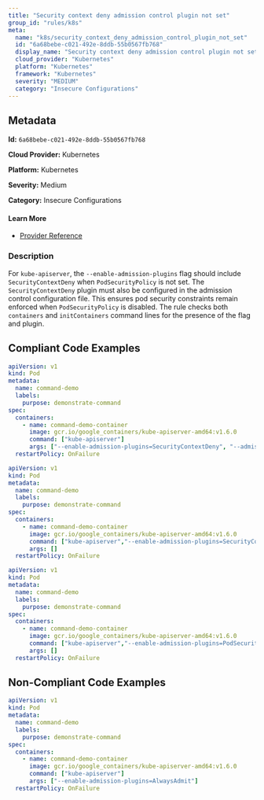 ```yaml
---
title: "Security context deny admission control plugin not set"
group_id: "rules/k8s"
meta:
  name: "k8s/security_context_deny_admission_control_plugin_not_set"
  id: "6a68bebe-c021-492e-8ddb-55b0567fb768"
  display_name: "Security context deny admission control plugin not set"
  cloud_provider: "Kubernetes"
  platform: "Kubernetes"
  framework: "Kubernetes"
  severity: "MEDIUM"
  category: "Insecure Configurations"
---
```

## Metadata

**Id:** `6a68bebe-c021-492e-8ddb-55b0567fb768`

**Cloud Provider:** Kubernetes

**Platform:** Kubernetes

**Severity:** Medium

**Category:** Insecure Configurations

#### Learn More

 - [Provider Reference](https://kubernetes.io/docs/reference/command-line-tools-reference/kube-apiserver/)

### Description

 For `kube-apiserver`, the `--enable-admission-plugins` flag should include `SecurityContextDeny` when `PodSecurityPolicy` is not set. The `SecurityContextDeny` plugin must also be configured in the admission control configuration file. This ensures pod security constraints remain enforced when `PodSecurityPolicy` is disabled. The rule checks both `containers` and `initContainers` command lines for the presence of the flag and plugin.


## Compliant Code Examples
```yaml
apiVersion: v1
kind: Pod
metadata:
  name: command-demo
  labels:
    purpose: demonstrate-command
spec:
  containers:
    - name: command-demo-container
      image: gcr.io/google_containers/kube-apiserver-amd64:v1.6.0
      command: ["kube-apiserver"]
      args: ["--enable-admission-plugins=SecurityContextDeny", "--admission-control-config-file=path/to/plugin/config/file.yaml"]
  restartPolicy: OnFailure

```

```yaml
apiVersion: v1
kind: Pod
metadata:
  name: command-demo
  labels:
    purpose: demonstrate-command
spec:
  containers:
    - name: command-demo-container
      image: gcr.io/google_containers/kube-apiserver-amd64:v1.6.0
      command: ["kube-apiserver","--enable-admission-plugins=SecurityContextDeny", "--admission-control-config-file=path/to/plugin/config/file.yaml"]
      args: []
  restartPolicy: OnFailure

```

```yaml
apiVersion: v1
kind: Pod
metadata:
  name: command-demo
  labels:
    purpose: demonstrate-command
spec:
  containers:
    - name: command-demo-container
      image: gcr.io/google_containers/kube-apiserver-amd64:v1.6.0
      command: ["kube-apiserver","--enable-admission-plugins=PodSecurityPolicy", "--admission-control-config-file=path/to/plugin/config/file.yaml"]
      args: []
  restartPolicy: OnFailure

```
## Non-Compliant Code Examples
```yaml
apiVersion: v1
kind: Pod
metadata:
  name: command-demo
  labels:
    purpose: demonstrate-command
spec:
  containers:
    - name: command-demo-container
      image: gcr.io/google_containers/kube-apiserver-amd64:v1.6.0
      command: ["kube-apiserver"]
      args: ["--enable-admission-plugins=AlwaysAdmit"]
  restartPolicy: OnFailure

```